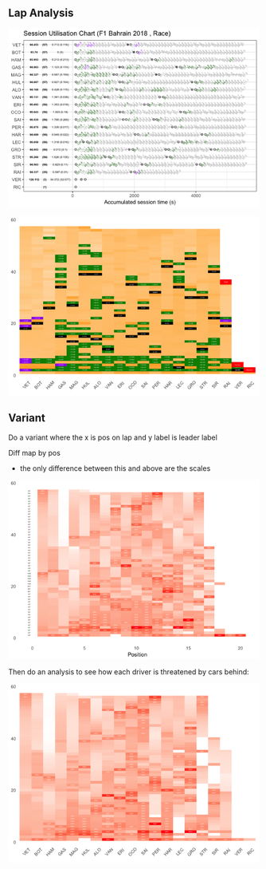 ## Lap Analysis


![](images/f1_2018_bah-la_race_session_utilisation-1.png)<!-- -->

![](images/f1_2018_bah-la_lapheatmap-1.png)<!-- -->

## Variant

Do a variant where the x is pos on lap and y label is leader label

Diff map by pos

  - the only difference between this and above are the scales

<!-- end list -->


![](images/f1_2018_bah-la_battlesearch-1.png)<!-- -->

Then do an analysis to see how each driver is threatened by cars behind:


![](images/f1_2018_bah-la_driverbattlesearch-1.png)<!-- -->
